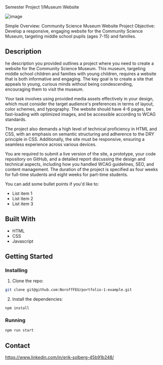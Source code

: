 Semester Project 1/Museum Website

![image](https://i.imgur.com/i3PbDLb.png)


Simple Overview: Community Science Museum Website Project
Objective: Develop a responsive, engaging website for the Community Science Museum, targeting middle school pupils (ages 7-15) and families.

## Description

he description you provided outlines a project where you need to create a website for the Community Science Museum. This museum, targeting middle school children and families with young children, requires a website that is both informative and engaging. The key goal is to create a site that appeals to young, curious minds without being condescending, encouraging them to visit the museum.

Your task involves using provided media assets effectively in your design, which must consider the target audience's preferences in terms of layout, color schemes, and typography. The website should have 4-6 pages, be fast-loading with optimized images, and be accessible according to WCAG standards.

The project also demands a high level of technical proficiency in HTML and CSS, with an emphasis on semantic structuring and adherence to the DRY principle in CSS. Additionally, the site must be responsive, ensuring a seamless experience across various devices.

You are required to submit a live version of the site, a prototype, your code repository on GitHub, and a detailed report discussing the design and technical aspects, including how you handled WCAG guidelines, SEO, and content management. The duration of the project is specified as four weeks for full-time students and eight weeks for part-time students.

You can add some bullet points if you'd like to:

- List item 1
- List item 2
- List item 3

## Built With
- HTML
- CSS
- Javascript

## Getting Started

### Installing

1. Clone the repo:

```bash
git clone git@github.com:NoroffFEU/portfolio-1-example.git
```

2. Install the dependencies:

```
npm install
```

### Running
```bash
npm run start
```



## Contact

https://www.linkedin.com/in/erik-solberg-45b91b248/

